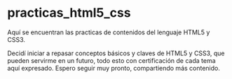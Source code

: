 # practicas_html5_css
Aquí se encuentran las practicas de contenidos del lenguaje HTML5 y CSS3.

Decidí iniciar a repasar conceptos básicos y claves de HTML5 y CSS3, que pueden servirme en un futuro, todo esto con certificación de cada tema aquí expresado.
Espero seguir muy pronto, compartiendo más contenido.
